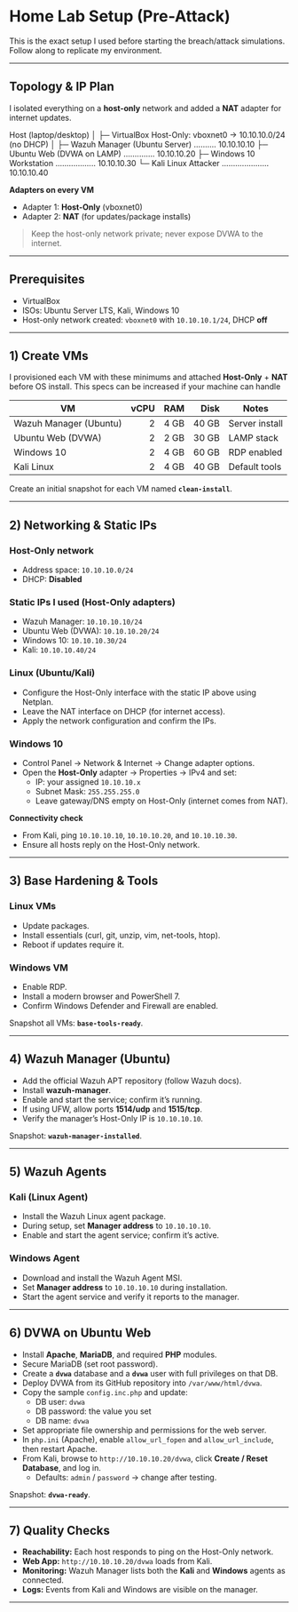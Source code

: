 # Home Lab Setup (Pre-Attack)

This is the exact setup I used before starting the breach/attack simulations. Follow along to replicate my environment.

---

## Topology & IP Plan

I isolated everything on a **host-only** network and added a **NAT** adapter for internet updates.

Host (laptop/desktop)
│
├─ VirtualBox Host-Only: vboxnet0 → 10.10.10.0/24 (no DHCP)
│
├─ Wazuh Manager (Ubuntu Server) .......... 10.10.10.10
├─ Ubuntu Web (DVWA on LAMP) .............. 10.10.10.20
├─ Windows 10 Workstation .................. 10.10.10.30
└─ Kali Linux Attacker ..................... 10.10.10.40


**Adapters on every VM**
- Adapter 1: **Host-Only** (vboxnet0)
- Adapter 2: **NAT** (for updates/package installs)

> Keep the host-only network private; never expose DVWA to the internet.

---

## Prerequisites

- VirtualBox
- ISOs: Ubuntu Server LTS, Kali, Windows 10
- Host-only network created: `vboxnet0` with `10.10.10.1/24`, DHCP **off**

---

## 1) Create VMs

I provisioned each VM with these minimums and attached **Host-Only** + **NAT** before OS install.
This specs can be increased if your machine can handle

| VM | vCPU | RAM | Disk | Notes |
|---|---:|---:|---:|---|
| Wazuh Manager (Ubuntu) | 2 | 4 GB | 40 GB | Server install |
| Ubuntu Web (DVWA) | 2 | 2 GB | 30 GB | LAMP stack |
| Windows 10 | 2 | 4 GB | 60 GB | RDP enabled |
| Kali Linux | 2 | 4 GB | 40 GB | Default tools |

Create an initial snapshot for each VM named **`clean-install`**.

---

## 2) Networking & Static IPs

### Host-Only network
- Address space: `10.10.10.0/24`
- DHCP: **Disabled**

### Static IPs I used (Host-Only adapters)
- Wazuh Manager: `10.10.10.10/24`
- Ubuntu Web (DVWA): `10.10.10.20/24`
- Windows 10: `10.10.10.30/24`
- Kali: `10.10.10.40/24`

### Linux (Ubuntu/Kali)
- Configure the Host-Only interface with the static IP above using Netplan.
- Leave the NAT interface on DHCP (for internet access).
- Apply the network configuration and confirm the IPs.

### Windows 10
- Control Panel → Network & Internet → Change adapter options.
- Open the **Host-Only** adapter → Properties → IPv4 and set:
  - IP: your assigned `10.10.10.x`
  - Subnet Mask: `255.255.255.0`
  - Leave gateway/DNS empty on Host-Only (internet comes from NAT).

**Connectivity check**
- From Kali, ping `10.10.10.10`, `10.10.10.20`, and `10.10.10.30`.
- Ensure all hosts reply on the Host-Only network.

---

## 3) Base Hardening & Tools

### Linux VMs
- Update packages.
- Install essentials (curl, git, unzip, vim, net-tools, htop).
- Reboot if updates require it.

### Windows VM
- Enable RDP.
- Install a modern browser and PowerShell 7.
- Confirm Windows Defender and Firewall are enabled.

Snapshot all VMs: **`base-tools-ready`**.

---

## 4) Wazuh Manager (Ubuntu)

- Add the official Wazuh APT repository (follow Wazuh docs).
- Install **wazuh-manager**.
- Enable and start the service; confirm it’s running.
- If using UFW, allow ports **1514/udp** and **1515/tcp**.
- Verify the manager’s Host-Only IP is `10.10.10.10`.

Snapshot: **`wazuh-manager-installed`**.

---

## 5) Wazuh Agents

### Kali (Linux Agent)
- Install the Wazuh Linux agent package.
- During setup, set **Manager address** to `10.10.10.10`.
- Enable and start the agent service; confirm it’s active.

### Windows Agent
- Download and install the Wazuh Agent MSI.
- Set **Manager address** to `10.10.10.10` during installation.
- Start the agent service and verify it reports to the manager.

---

## 6) DVWA on Ubuntu Web

- Install **Apache**, **MariaDB**, and required **PHP** modules.
- Secure MariaDB (set root password).
- Create a **`dvwa`** database and a **`dvwa`** user with full privileges on that DB.
- Deploy DVWA from its GitHub repository into `/var/www/html/dvwa`.
- Copy the sample `config.inc.php` and update:
  - DB user: `dvwa`
  - DB password: the value you set
  - DB name: `dvwa`
- Set appropriate file ownership and permissions for the web server.
- In `php.ini` (Apache), enable `allow_url_fopen` and `allow_url_include`, then restart Apache.
- From Kali, browse to `http://10.10.10.20/dvwa`, click **Create / Reset Database**, and log in.
  - Defaults: `admin` / `password` → change after testing.

Snapshot: **`dvwa-ready`**.

---

## 7) Quality Checks

- **Reachability:** Each host responds to ping on the Host-Only network.
- **Web App:** `http://10.10.10.20/dvwa` loads from Kali.
- **Monitoring:** Wazuh Manager lists both the **Kali** and **Windows** agents as connected.
- **Logs:** Events from Kali and Windows are visible on the manager.

---





